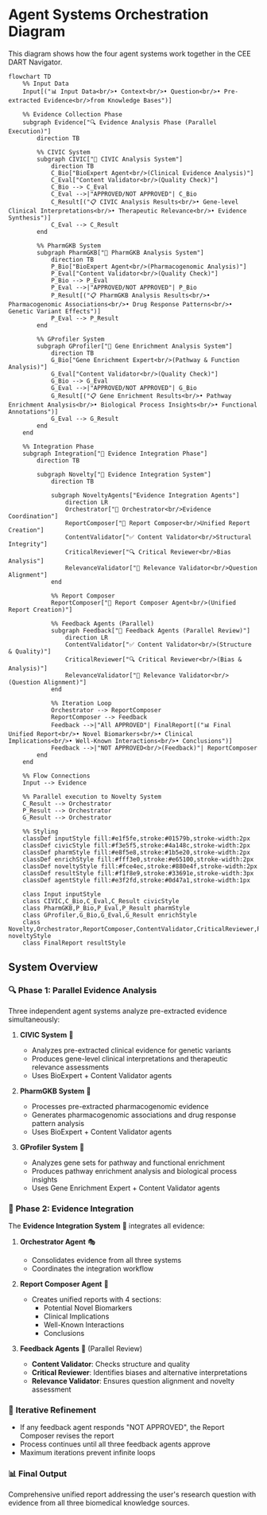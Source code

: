 # Agent Systems Orchestration Diagram

This diagram shows how the four agent systems work together in the CEE DART Navigator.

```mermaid
flowchart TD
    %% Input Data
    Input[("📊 Input Data<br/>• Context<br/>• Question<br/>• Pre-extracted Evidence<br/>from Knowledge Bases")]
    
    %% Evidence Collection Phase
    subgraph Evidence["🔍 Evidence Analysis Phase (Parallel Execution)"]
        direction TB
        
        %% CIVIC System
        subgraph CIVIC["🧬 CIVIC Analysis System"]
            direction TB
            C_Bio["BioExpert Agent<br/>(Clinical Evidence Analysis)"]
            C_Eval["Content Validator<br/>(Quality Check)"]
            C_Bio --> C_Eval
            C_Eval -->|"APPROVED/NOT APPROVED"| C_Bio
            C_Result[("📋 CIVIC Analysis Results<br/>• Gene-level Clinical Interpretations<br/>• Therapeutic Relevance<br/>• Evidence Synthesis")]
            C_Eval --> C_Result
        end
        
        %% PharmGKB System  
        subgraph PharmGKB["💊 PharmGKB Analysis System"]
            direction TB
            P_Bio["BioExpert Agent<br/>(Pharmacogenomic Analysis)"]
            P_Eval["Content Validator<br/>(Quality Check)"]
            P_Bio --> P_Eval
            P_Eval -->|"APPROVED/NOT APPROVED"| P_Bio
            P_Result[("📋 PharmGKB Analysis Results<br/>• Pharmacogenomic Associations<br/>• Drug Response Patterns<br/>• Genetic Variant Effects")]
            P_Eval --> P_Result
        end
        
        %% GProfiler System
        subgraph GProfiler["🔬 Gene Enrichment Analysis System"]
            direction TB
            G_Bio["Gene Enrichment Expert<br/>(Pathway & Function Analysis)"]
            G_Eval["Content Validator<br/>(Quality Check)"]
            G_Bio --> G_Eval
            G_Eval -->|"APPROVED/NOT APPROVED"| G_Bio
            G_Result[("📋 Gene Enrichment Results<br/>• Pathway Enrichment Analysis<br/>• Biological Process Insights<br/>• Functional Annotations")]
            G_Eval --> G_Result
        end
    end
    
    %% Integration Phase
    subgraph Integration["🔄 Evidence Integration Phase"]
        direction TB
        
        subgraph Novelty["🎯 Evidence Integration System"]
            direction TB
            
            subgraph NoveltyAgents["Evidence Integration Agents"]
                direction LR
                Orchestrator["🎯 Orchestrator<br/>Evidence Coordination"]
                ReportComposer["📝 Report Composer<br/>Unified Report Creation"]
                ContentValidator["✅ Content Validator<br/>Structural Integrity"]
                CriticalReviewer["🔍 Critical Reviewer<br/>Bias Analysis"]
                RelevanceValidator["🎯 Relevance Validator<br/>Question Alignment"]
            end
            
            %% Report Composer
            ReportComposer["📝 Report Composer Agent<br/>(Unified Report Creation)"]
            
            %% Feedback Agents (Parallel)
            subgraph Feedback["👥 Feedback Agents (Parallel Review)"]
                direction LR
                ContentValidator["✅ Content Validator<br/>(Structure & Quality)"]
                CriticalReviewer["🔍 Critical Reviewer<br/>(Bias & Analysis)"]
                RelevanceValidator["🎯 Relevance Validator<br/>(Question Alignment)"]
            end
            
            %% Iteration Loop
            Orchestrator --> ReportComposer
            ReportComposer --> Feedback
            Feedback -->|"All APPROVED"| FinalReport[("📊 Final Unified Report<br/>• Novel Biomarkers<br/>• Clinical Implications<br/>• Well-Known Interactions<br/>• Conclusions")]
            Feedback -->|"NOT APPROVED<br/>(Feedback)"| ReportComposer
        end
    end
    
    %% Flow Connections
    Input --> Evidence
    
    %% Parallel execution to Novelty System
    C_Result --> Orchestrator
    P_Result --> Orchestrator  
    G_Result --> Orchestrator
    
    %% Styling
    classDef inputStyle fill:#e1f5fe,stroke:#01579b,stroke-width:2px
    classDef civicStyle fill:#f3e5f5,stroke:#4a148c,stroke-width:2px
    classDef pharmStyle fill:#e8f5e8,stroke:#1b5e20,stroke-width:2px
    classDef enrichStyle fill:#fff3e0,stroke:#e65100,stroke-width:2px
    classDef noveltyStyle fill:#fce4ec,stroke:#880e4f,stroke-width:2px
    classDef resultStyle fill:#f1f8e9,stroke:#33691e,stroke-width:3px
    classDef agentStyle fill:#e3f2fd,stroke:#0d47a1,stroke-width:1px
    
    class Input inputStyle
    class CIVIC,C_Bio,C_Eval,C_Result civicStyle
    class PharmGKB,P_Bio,P_Eval,P_Result pharmStyle
    class GProfiler,G_Bio,G_Eval,G_Result enrichStyle
    class Novelty,Orchestrator,ReportComposer,ContentValidator,CriticalReviewer,RelevanceValidator noveltyStyle
    class FinalReport resultStyle
```

## System Overview

### 🔍 **Phase 1: Parallel Evidence Analysis**
Three independent agent systems analyze pre-extracted evidence simultaneously:

1. **CIVIC System** 🧬
   - Analyzes pre-extracted clinical evidence for genetic variants
   - Produces gene-level clinical interpretations and therapeutic relevance assessments
   - Uses BioExpert + Content Validator agents

2. **PharmGKB System** 💊
   - Processes pre-extracted pharmacogenomic evidence
   - Generates pharmacogenomic associations and drug response pattern analysis
   - Uses BioExpert + Content Validator agents

3. **GProfiler System** 🔬
   - Analyzes gene sets for pathway and functional enrichment
   - Produces pathway enrichment analysis and biological process insights
   - Uses Gene Enrichment Expert + Content Validator agents

### 🔄 **Phase 2: Evidence Integration**
The **Evidence Integration System** 🎯 integrates all evidence:

1. **Orchestrator Agent** 🎭
   - Consolidates evidence from all three systems
   - Coordinates the integration workflow

2. **Report Composer Agent** 📝
   - Creates unified reports with 4 sections:
     - Potential Novel Biomarkers
     - Clinical Implications  
     - Well-Known Interactions
     - Conclusions

3. **Feedback Agents** 👥 (Parallel Review)
   - **Content Validator**: Checks structure and quality
   - **Critical Reviewer**: Identifies biases and alternative interpretations
   - **Relevance Validator**: Ensures question alignment and novelty assessment

### 🔄 **Iterative Refinement**
- If any feedback agent responds "NOT APPROVED", the Report Composer revises the report
- Process continues until all three feedback agents approve
- Maximum iterations prevent infinite loops

### 📊 **Final Output**
Comprehensive unified report addressing the user's research question with evidence from all three biomedical knowledge sources. 